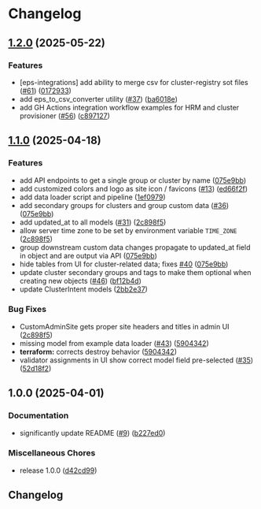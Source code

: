 # Changelog

## [1.2.0](https://github.com/GDC-ConsumerEdge/parameter-store/compare/v1.1.0...v1.2.0) (2025-05-22)


### Features

* [eps-integrations] add ability to merge csv for cluster-registry sot files ([#61](https://github.com/GDC-ConsumerEdge/parameter-store/issues/61)) ([0172933](https://github.com/GDC-ConsumerEdge/parameter-store/commit/0172933f74e1f1dc224325f282931c085e4f5b38))
* add eps_to_csv_converter utility ([#37](https://github.com/GDC-ConsumerEdge/parameter-store/issues/37)) ([ba6018e](https://github.com/GDC-ConsumerEdge/parameter-store/commit/ba6018ed0206eefceabd7c66b3d602ab722f4358))
* add GH Actions integration workflow examples for HRM and cluster provisioner ([#56](https://github.com/GDC-ConsumerEdge/parameter-store/issues/56)) ([c897127](https://github.com/GDC-ConsumerEdge/parameter-store/commit/c89712740d2693ea7a582d5bdf7b2e34032d814e))

## [1.1.0](https://github.com/GDC-ConsumerEdge/parameter-store/compare/v1.0.0...v1.1.0) (2025-04-18)


### Features

* add API endpoints to get a single group or cluster by name ([075e9bb](https://github.com/GDC-ConsumerEdge/parameter-store/commit/075e9bbef02607c7bc7d92a0e763c869c2272a29))
* add customized colors and logo as site icon / favicons ([#13](https://github.com/GDC-ConsumerEdge/parameter-store/issues/13)) ([ed66f2f](https://github.com/GDC-ConsumerEdge/parameter-store/commit/ed66f2ff00c8a4eb5091815f4702aa23899ffb22))
* add data loader script and pipeline ([1ef0979](https://github.com/GDC-ConsumerEdge/parameter-store/commit/1ef0979d341fd5d4278ef1f1828c438d5ac1a4a0))
* add secondary groups for clusters and group custom data ([#36](https://github.com/GDC-ConsumerEdge/parameter-store/issues/36)) ([075e9bb](https://github.com/GDC-ConsumerEdge/parameter-store/commit/075e9bbef02607c7bc7d92a0e763c869c2272a29))
* add updated_at to all models ([#31](https://github.com/GDC-ConsumerEdge/parameter-store/issues/31)) ([2c898f5](https://github.com/GDC-ConsumerEdge/parameter-store/commit/2c898f5d70c295cdb2d2b4e91ab299e7382515de))
* allow server time zone to be set by environment variable `TIME_ZONE` ([2c898f5](https://github.com/GDC-ConsumerEdge/parameter-store/commit/2c898f5d70c295cdb2d2b4e91ab299e7382515de))
* group downstream custom data changes propagate to updated_at field in object and are output via API ([075e9bb](https://github.com/GDC-ConsumerEdge/parameter-store/commit/075e9bbef02607c7bc7d92a0e763c869c2272a29))
* hide tables from UI for cluster-related data; fixes [#40](https://github.com/GDC-ConsumerEdge/parameter-store/issues/40) ([075e9bb](https://github.com/GDC-ConsumerEdge/parameter-store/commit/075e9bbef02607c7bc7d92a0e763c869c2272a29))
* update cluster secondary groups and tags to make them optional when creating new objects ([#46](https://github.com/GDC-ConsumerEdge/parameter-store/issues/46)) ([bf12b4d](https://github.com/GDC-ConsumerEdge/parameter-store/commit/bf12b4d6b76ad57505025166216c5bbaace7d79c))
* update ClusterIntent models ([2bb2e37](https://github.com/GDC-ConsumerEdge/parameter-store/commit/2bb2e3771bcbc7522e981b8b607f01443e129705))


### Bug Fixes

* CustomAdminSite gets proper site headers and titles in admin UI ([2c898f5](https://github.com/GDC-ConsumerEdge/parameter-store/commit/2c898f5d70c295cdb2d2b4e91ab299e7382515de))
* missing model from example data loader ([#43](https://github.com/GDC-ConsumerEdge/parameter-store/issues/43)) ([5904342](https://github.com/GDC-ConsumerEdge/parameter-store/commit/590434233f3ce6db27817a048f5e7d04b48feef5))
* **terraform:** corrects destroy behavior ([5904342](https://github.com/GDC-ConsumerEdge/parameter-store/commit/590434233f3ce6db27817a048f5e7d04b48feef5))
* validator assignments in UI show correct model field pre-selected ([#35](https://github.com/GDC-ConsumerEdge/parameter-store/issues/35)) ([52d18f2](https://github.com/GDC-ConsumerEdge/parameter-store/commit/52d18f215b44782ca41b995bde78948b2ad82f80))

## 1.0.0 (2025-04-01)


### Documentation

* significantly update README ([#9](https://github.com/GDC-ConsumerEdge/parameter-store/issues/9)) ([b227ed0](https://github.com/GDC-ConsumerEdge/parameter-store/commit/b227ed04ba262edafcd572ee707dc900ff27cee3))


### Miscellaneous Chores

* release 1.0.0 ([d42cd99](https://github.com/GDC-ConsumerEdge/parameter-store/commit/d42cd9987e559c987665b650ab30b1f9b5dce4e7))

## Changelog

